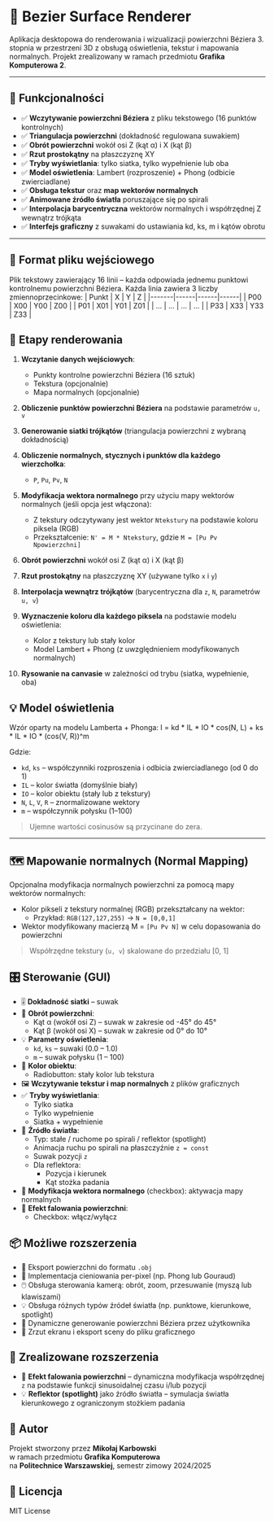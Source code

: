 # 🎨 Bezier Surface Renderer

Aplikacja desktopowa do renderowania i wizualizacji powierzchni Béziera 3. stopnia w przestrzeni 3D z obsługą oświetlenia, tekstur i mapowania normalnych. Projekt zrealizowany w ramach przedmiotu **Grafika Komputerowa 2**.

---

## 🚀 Funkcjonalności

- ✅ **Wczytywanie powierzchni Béziera** z pliku tekstowego (16 punktów kontrolnych)
- ✅ **Triangulacja powierzchni** (dokładność regulowana suwakiem)
- ✅ **Obrót powierzchni** wokół osi Z (kąt α) i X (kąt β)
- ✅ **Rzut prostokątny** na płaszczyznę XY
- ✅ **Tryby wyświetlania**: tylko siatka, tylko wypełnienie lub oba
- ✅ **Model oświetlenia**: Lambert (rozproszenie) + Phong (odbicie zwierciadlane)
- ✅ **Obsługa tekstur** oraz **map wektorów normalnych**
- ✅ **Animowane źródło światła** poruszające się po spirali
- ✅ **Interpolacja barycentryczna** wektorów normalnych i współrzędnej Z wewnątrz trójkąta
- ✅ **Interfejs graficzny** z suwakami do ustawiania kd, ks, m i kątów obrotu

---

## 📄 Format pliku wejściowego

Plik tekstowy zawierający 16 linii – każda odpowiada jednemu punktowi kontrolnemu powierzchni Béziera. Każda linia zawiera 3 liczby zmiennoprzecinkowe:
| Punkt | X    | Y    | Z    |
|-------|------|------|------|
| P00   | X00  | Y00  | Z00  |
| P01   | X01  | Y01  | Z01  |
| ...   | ...  | ...  | ...  |
| P33   | X33  | Y33  | Z33  |


## 🧠 Etapy renderowania

1. **Wczytanie danych wejściowych**:
   - Punkty kontrolne powierzchni Béziera (16 sztuk)
   - Tekstura (opcjonalnie)
   - Mapa normalnych (opcjonalnie)

2. **Obliczenie punktów powierzchni Béziera** na podstawie parametrów `u, v`

3. **Generowanie siatki trójkątów** (triangulacja powierzchni z wybraną dokładnością)

4. **Obliczenie normalnych, stycznych i punktów dla każdego wierzchołka**:
   - `P`, `Pu`, `Pv`, `N`

5. **Modyfikacja wektora normalnego** przy użyciu mapy wektorów normalnych (jeśli opcja jest włączona):
   - Z tekstury odczytywany jest wektor `Ntekstury` na podstawie koloru piksela (RGB)
   - Przekształcenie: `N' = M * Ntekstury`, gdzie `M = [Pu Pv Npowierzchni]`

6. **Obrót powierzchni** wokół osi Z (kąt α) i X (kąt β)

7. **Rzut prostokątny** na płaszczyznę XY (używane tylko `x` i `y`)

8. **Interpolacja wewnątrz trójkątów** (barycentryczna dla `z`, `N`, parametrów `u, v`)

9. **Wyznaczenie koloru dla każdego piksela** na podstawie modelu oświetlenia:
   - Kolor z tekstury lub stały kolor
   - Model Lambert + Phong (z uwzględnieniem modyfikowanych normalnych)

10. **Rysowanie na canvasie** w zależności od trybu (siatka, wypełnienie, oba)


## 💡 Model oświetlenia

Wzór oparty na modelu Lamberta + Phonga:
I = kd * IL * IO * cos(N, L) + ks * IL * IO * (cos(V, R))^m

Gdzie:
- `kd`, `ks` – współczynniki rozproszenia i odbicia zwierciadlanego (od 0 do 1)
- `IL` – kolor światła (domyślnie biały)
- `IO` – kolor obiektu (stały lub z tekstury)
- `N`, `L`, `V`, `R` – znormalizowane wektory
- `m` – współczynnik połysku (1–100)

> Ujemne wartości cosinusów są przycinane do zera.

---

## 🗺️ Mapowanie normalnych (Normal Mapping)

Opcjonalna modyfikacja normalnych powierzchni za pomocą mapy wektorów normalnych:

- Kolor pikseli z tekstury normalnej (RGB) przekształcany na wektor:
  - Przykład: `RGB(127,127,255)` → `N = [0,0,1]`
- Wektor modyfikowany macierzą M = `[Pu Pv N]` w celu dopasowania do powierzchni

> Współrzędne tekstury (`u, v`) skalowane do przedziału [0, 1]

## 🎛️ Sterowanie (GUI)

- 🎚️ **Dokładność siatki** – suwak
- 🔁 **Obrót powierzchni**:
  - Kąt α (wokół osi Z) – suwak w zakresie od -45° do 45°
  - Kąt β (wokół osi X) – suwak w zakresie od 0° do 10°
- 💡 **Parametry oświetlenia**:
  - `kd`, `ks` – suwaki (0.0 – 1.0)
  - `m` – suwak połysku (1 – 100)
- 🎨 **Kolor obiektu**:
  - Radiobutton: stały kolor lub tekstura
- 🖼️ **Wczytywanie tekstur i map normalnych** z plików graficznych
- ✅ **Tryby wyświetlania**:
  - Tylko siatka
  - Tylko wypełnienie
  - Siatka + wypełnienie
- 🌈 **Źródło światła**:
  - Typ: stałe / ruchome po spirali / reflektor (spotlight)
  - Animacja ruchu po spirali na płaszczyźnie `z = const`
  - Suwak pozycji `z`
  - Dla reflektora:
    - Pozycja i kierunek
    - Kąt stożka padania
- 🧭 **Modyfikacja wektora normalnego** (checkbox): aktywacja mapy normalnych
- 🌊 **Efekt falowania powierzchni**:
  - Checkbox: włącz/wyłącz

## 📦 Możliwe rozszerzenia

- 💾 Eksport powierzchni do formatu `.obj`
- 🧮 Implementacja cieniowania per-pixel (np. Phong lub Gouraud)
- 🖱️ Obsługa sterowania kamerą: obrót, zoom, przesuwanie (myszą lub klawiszami)
- 💡 Obsługa różnych typów źródeł światła (np. punktowe, kierunkowe, spotlight)
- 🔧 Dynamiczne generowanie powierzchni Béziera przez użytkownika
- 📸 Zrzut ekranu i eksport sceny do pliku graficznego

## 🧪 Zrealizowane rozszerzenia

- 🌊 **Efekt falowania powierzchni** – dynamiczna modyfikacja współrzędnej `z` na podstawie funkcji sinusoidalnej czasu i/lub pozycji
- 💡 **Reflektor (spotlight)** jako źródło światła – symulacja światła kierunkowego z ograniczonym stożkiem padania

## 👤 Autor

Projekt stworzony przez **Mikołaj Karbowski**  
w ramach przedmiotu **Grafika Komputerowa**  
na **Politechnice Warszawskiej**, semestr zimowy 2024/2025

## 📜 Licencja

MIT License




